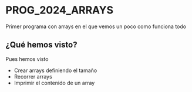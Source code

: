 # PROG_2024_ARRAYS
Primer programa con arrays en el que vemos un poco como funciona todo

## ¿Qué hemos visto?
Pues hemos visto
- Crear arrays definiendo el tamaño
- Recorrer arrays
- Imprimir el contenido de un array
  
